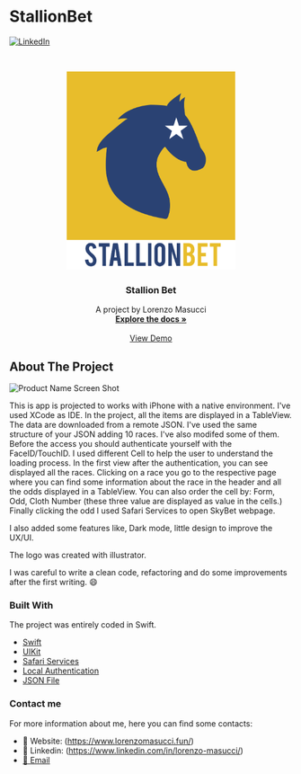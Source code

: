 # StallionBet

[![LinkedIn][linkedin-shield]][linkedin-url]

<!-- PROJECT LOGO -->
<br />
<p align="center">
  <a href="https://github.com/masucci/StallionBet">
    <img src="images/logo.png" alt="Logo" width="300" height="353">
  </a>

  <h3 align="center">Stallion Bet</h3>

  <p align="center">
    A project by Lorenzo Masucci
    <br />
    <a href="https://github.com/masucci/StallionBet"><strong>Explore the docs »</strong></a>
    <br />
    <br />
    <a href="https://drive.google.com/file/d/1orz-TDLVhqx0X7EUY03RYffP7y3r-wRD/view?usp=sharing">View Demo</a>
  </p>
</p>

<!-- ABOUT THE PROJECT -->
## About The Project

![Product Name Screen Shot][product-screenshot]

This is app is projected to works with iPhone with a native environment. I've used XCode as IDE. 
In the project, all the items are displayed in a TableView. The data are downloaded from a remote JSON. I've used the same structure of your JSON adding 10 races. I've also modifed some of them. Before the access you should authenticate yourself with the FaceID/TouchID. I used different Cell to help the user to understand the loading process. In the first view after the authentication, you can see displayed all the races. Clicking on a race you go to the respective page where you can find some information about the race in the header and all the odds displayed in a TableView. You can also order the cell by: Form, Odd, Cloth Number (these three value are displayed as value in the cells.) Finally clicking the odd I used Safari Services to open SkyBet webpage.

I also added some features like, Dark mode, little design to improve the UX/UI.

The logo was created with illustrator.

I was careful to write a clean code, refactoring and do some improvements after the first writing. :smile:

### Built With
The project was entirely coded in Swift.
* [Swift](https://swift.org/)
* [UIKit](https://developer.apple.com/documentation/uikit)
* [Safari Services](https://developer.apple.com/documentation/safariservices)
* [Local Authentication](https://developer.apple.com/documentation/localauthentication/)
* [JSON File](https://api.jsonbin.io/b/5f89471d7243cd7e824fd710/1)

### Contact me
For more information about me, here you can find some contacts:
* :link: Website: (https://www.lorenzomasucci.fun/)
* :bust_in_silhouette: Linkedin: (https://www.linkedin.com/in/lorenzo-masucci/)
* [:email:  Email](mailto:lorenzo.masucci@outlook.com)


<!-- MARKDOWN LINKS & IMAGES -->
[linkedin-shield]: https://img.shields.io/badge/-LinkedIn-black.svg?style=flat-square&logo=linkedin&colorB=555
[linkedin-url]: https://www.linkedin.com/in/lorenzo-masucci/
[product-screenshot]: images/example.png
